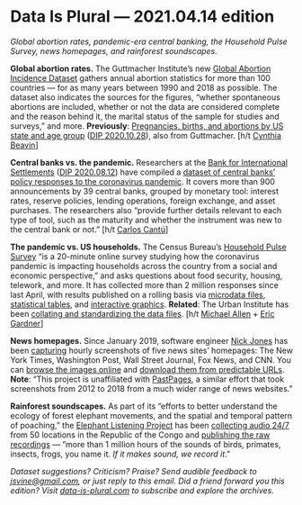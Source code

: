 Data Is Plural — 2021.04.14 edition
===================================

*Global abortion rates, pandemic-era central banking, the Household Pulse Survey, news homepages, and rainforest soundscapes.*


__Global abortion rates.__ The Guttmacher Institute’s new [Global Abortion Incidence Dataset](https://osf.io/5k7fp/) gathers annual abortion statistics for more than 100 countries — for as many years between 1990 and 2018 as possible. The dataset also indicates the sources for the figures, “whether spontaneous abortions are included, whether or not the data are considered complete and the reason behind it, the marital status of the sample for studies and surveys,” and more. __Previously__: [Pregnancies, births, and abortions by US state and age group](https://osf.io/kthnf/) ([DIP 2020.10.28](https://www.data-is-plural.com/archive/2020-10-28-edition/)), also from Guttmacher. [h/t [Cynthia Beavin](https://twitter.com/CynthiaBeavin/status/1378008110783160320)]


__Central banks vs. the pandemic.__ Researchers at the [Bank for International Settlements](https://www.bis.org/) ([DIP 2020.08.12](https://www.data-is-plural.com/archive/2020-08-12-edition/)) have compiled a [dataset of central banks’ policy responses to the coronavirus pandemic](https://www.bis.org/publ/work934.htm). It covers more than 900 announcements by 39 central banks, grouped by monetary tool: interest rates, reserve policies, lending operations, foreign exchange, and asset purchases. The researchers also “provide further details relevant to each type of tool, such as the maturity and whether the instrument was new to the central bank or not.” [h/t [Carlos Cantú](https://twitter.com/CarlosCantug/status/1376884559237758976)]


__The pandemic vs. US households.__ The Census Bureau’s [Household Pulse Survey](https://www.census.gov/programs-surveys/household-pulse-survey.html) “is a 20-minute online survey studying how the coronavirus pandemic is impacting households across the country from a social and economic perspective,” and asks questions about food security, housing, telework, and more. It has collected more than 2 million responses since last April, with results published on a rolling basis via [microdata files](https://www.census.gov/programs-surveys/household-pulse-survey/datasets.html), [statistical tables](https://www.census.gov/programs-surveys/household-pulse-survey/data.html), and [interactive graphics](https://www.census.gov/data-tools/demo/hhp/). __Related__: The Urban Institute has been [collating and standardizing the data files](https://datacatalog.urban.org/dataset/census-pulse-public-use-files-questionnaire-two). [h/t [Michael Allen](https://www.linkedin.com/in/michael-allen-60287015b/) + [Eric Gardner](https://www.linkedin.com/in/eric-gardner-0531aa9/)]


__News homepages.__ Since January 2019, software engineer [Nick Jones](https://nrjones8.me/) has been [capturing](https://github.com/nrjones8/website-screenshotter) hourly screenshots of five news sites’ homepages: The New York Times, Washington Post, Wall Street Journal, Fox News, and CNN. You can [browse the images online](https://nrjones8.github.io/news-archive-explorer/) and [download them from predictable URLs](https://github.com/nrjones8/website-screenshotter#how-to-access-screenshots). __Note__: “This project is unaffiliated with [PastPages](http://www.pastpages.org/), a similar effort that took screenshots from 2012 to 2018 from a much wider range of news websites.”


__Rainforest soundscapes.__ As part of its “efforts to better understand the ecology of forest elephant movements, and the spatial and temporal pattern of poaching,” the [Elephant Listening Project](https://elephantlisteningproject.org/) has been [collecting audio 24/7](https://elephantlisteningproject.org/arus/) from 50 locations in the Republic of the Congo and [publishing the raw recordings](https://elephantlisteningproject.org/congo-soundscapes-public-database/) — ”more than 1 million hours of the sounds of birds, primates, insects, frogs, you name it. *If it makes sound, we record it*.” 


*Dataset suggestions? Criticism? Praise? Send audible feedback to jsvine@gmail.com, or just reply to this email. Did a friend forward you this edition? Visit [data-is-plural.com](https://www.data-is-plural.com) to subscribe and explore the archives.*

